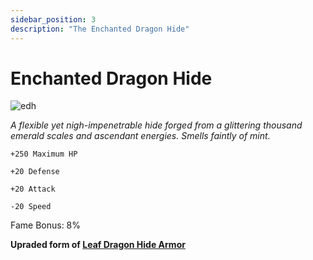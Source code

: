 ```yaml
---
sidebar_position: 3
description: "The Enchanted Dragon Hide"
---
```


# Enchanted Dragon Hide

![edh](https://vwiki.valorserver.com/api/item/picture/enchanted%20dragon%20hide)

<i>A flexible yet nigh-impenetrable hide forged from a glittering thousand emerald scales and ascendant energies. Smells faintly of mint.</i>

    +250 Maximum HP
    
    +20 Defense
    
    +20 Attack
    
    -20 Speed
    
Fame Bonus: 8%

**Upraded form of [Leaf Dragon Hide Armor](https://www.realmeye.com/wiki/leaf-dragon-hide-armor)**
